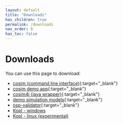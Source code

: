 ```yaml
---
layout: default
title: "Downloads"
has_children: true
permalink: /downloads
nav_order: 8
has_toc: false
---
```


# Downloads

You can use this page to download: 

- [cosim (command line interface)](https://github.com/open-simulation-platform/cosim-cli/releases){:target="_blank"}
- [cosim demo app](https://github.com/open-simulation-platform/cosim-demo-app/releases){:target="_blank"}
- [cosim4j (java wrapper)](https://github.com/open-simulation-platform/cosim4j/releases){:target="_blank"}
- [demo simulation models](https://github.com/open-simulation-platform/demo-cases/releases){:target="_blank"}
- [osp-validator](https://github.com/open-simulation-platform/osp-validator/releases){:target="_blank"}
- [Kopl - windows](https://simapublicfiles.blob.core.windows.net/kopl/kopl-1.0.2-win32.x86_64.zip)
- [Kopl - linux (experimental)](https://simapublicfiles.blob.core.windows.net/kopl/kopl-1.0.2-linux.gtk.x86_64.zip)
